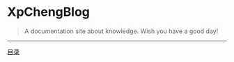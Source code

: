 # XpChengBlog

> A documentation site about knowledge. Wish you have a good day!

---

[目录](_sidebar.md ":include")
